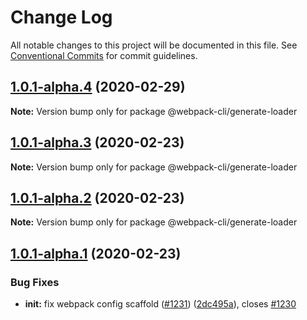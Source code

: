 # Change Log

All notable changes to this project will be documented in this file.
See [Conventional Commits](https://conventionalcommits.org) for commit guidelines.

## [1.0.1-alpha.4](https://github.com/ematipico/webpack-cli/compare/@webpack-cli/generate-loader@1.0.1-alpha.3...@webpack-cli/generate-loader@1.0.1-alpha.4) (2020-02-29)

**Note:** Version bump only for package @webpack-cli/generate-loader

## [1.0.1-alpha.3](https://github.com/ematipico/webpack-cli/compare/@webpack-cli/generate-loader@1.0.1-alpha.2...@webpack-cli/generate-loader@1.0.1-alpha.3) (2020-02-23)

**Note:** Version bump only for package @webpack-cli/generate-loader

## [1.0.1-alpha.2](https://github.com/webpack/webpack-cli/compare/@webpack-cli/generate-loader@1.0.1-alpha.1...@webpack-cli/generate-loader@1.0.1-alpha.2) (2020-02-23)

**Note:** Version bump only for package @webpack-cli/generate-loader

## [1.0.1-alpha.1](https://github.com/webpack/webpack-cli/compare/@webpack-cli/generate-loader@1.0.1-alpha.0...@webpack-cli/generate-loader@1.0.1-alpha.1) (2020-02-23)

### Bug Fixes

-   **init:** fix webpack config scaffold ([#1231](https://github.com/webpack/webpack-cli/issues/1231)) ([2dc495a](https://github.com/webpack/webpack-cli/commit/2dc495a8d050d28478c6c2533d7839e9ff78d76c)), closes [#1230](https://github.com/webpack/webpack-cli/issues/1230)
